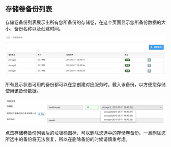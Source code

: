 ## 存储卷备份列表

存储卷备份列表展示出所有您所备份的存储卷，在这个页面显示您所备份数据的大小，备份名称以及创建时间。

![](../../images/feature/volumes/list-1.png)

所有显示状态可用的备份都可以在您创建对应服务时，载入该备份，以方便您存储使用该备份数据。

![](../../images/feature/volumes/list-2.png)

点击存储卷备份列表后的垃圾桶图标，可以删除您选中的存储卷备份。一旦删除您所选中的备份将无法恢复，所以在删除备份的时候请慎重考虑。
